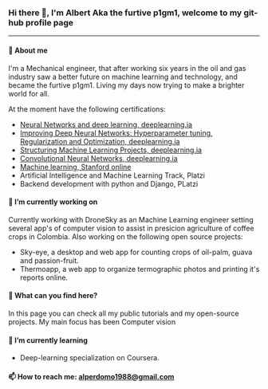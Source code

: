 ### Hi there 👋, I'm Albert Aka the furtive p1gm1, welcome to my git-hub profile page
--------------------------------------------

#### 💬 About me

I'm a Mechanical engineer, that after working six years in the oil and gas industry saw a better future on machine learning and technology, 
and became the furtive p1gm1. Living my days now trying to make a brighter world for all.

At the moment have the following certifications:

* [Neural Networks and deep learning, deeplearning.ia](https://coursera.org/share/6faf620ba44adcd3064053df0f38c095)
* [Improving Deep Neural Networks: Hyperparameter tuning, Regularization and Optimization, deeplearning.ia](https://coursera.org/share/ef278dc9fa2ca34892b157d4a617a126)
* [Structuring Machine Learning Projects, deeplearning.ia](https://coursera.org/share/a0ed22fc39918e37ea32f9aa0dc718ee)
* [Convolutional Neural Networks, deeplearning.ia](https://coursera.org/share/a0ed22fc39918e37ea32f9aa0dc718ee)
* [Machine learning, Stanford online](https://coursera.org/share/93493127a6de8fa986309e2d1ba66311)
* Artificial Intelligence and Machine Learning Track, Platzi
* Backend development with python and Django, PLatzi

#### 🔭 I’m currently working on

Currently working with DroneSky as an Machine Learning engineer setting several app's of computer vision 
to assist in presicion agriculture of coffee crops in Colombia. Also working on the following
open source projects:

* Sky-eye, a desktop and web app for counting crops of oil-palm, guava and passion-fruit.
* Thermoapp, a web app to organize termographic photos and printing it's reports online.

#### 🤔 What can you find here?

In this page you can check all my public tutorials and my open-source projects.
My main focus has been Computer vision

#### 🌱 I’m currently learning 

* Deep-learning specialization on Coursera.

#### 📫 How to reach me: **alperdomo1988@gmail.com**

<!--
**p1gm1/p1gm1** is a ✨ _special_ ✨ repository because its `README.md` (this file) appears on your GitHub profile.

Here are some ideas to get you started:

- 🔭 I’m currently working on ...
- 🌱 I’m currently learning ...
- 👯 I’m looking to collaborate on ...
- 🤔 I’m looking for help with ...
- 💬 Ask me about ...
- 📫 How to reach me: ...
- 😄 Pronouns: ...
- ⚡ Fun fact: ...
-->
